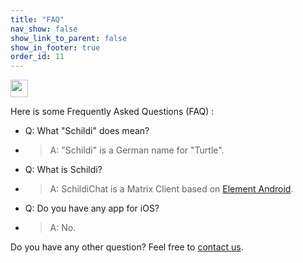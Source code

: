 ```yaml
---
title: "FAQ"
nav_show: false
show_link_to_parent: false
show_in_footer: true
order_id: 11
---
```


<img src="/img/matrix.svg" class="svg-embedded" style="height: 2em" /> <br/>

Here is some Frequently Asked Questions (FAQ) :

- Q: What "Schildi" does mean?
- >A: "Schildi" is a German name for "Turtle".


- Q: What is Schildi?
- >A: SchildiChat is a Matrix Client based on [Element Android](https://github.com/vector-im/riotX-android).


- Q: Do you have any app for iOS?
- >A: No.


Do you have any other question? Feel free to [contact us](https://schildi.chat/contact/).

